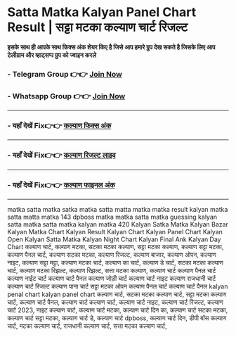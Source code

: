 # Satta Matka Kalyan Panel Chart Result | सट्टा मटका कल्याण चार्ट रिजल्ट 


**इसके साथ ही आपके साथ फिक्स अंक शेयर किए है जिसे आप हमारे ग्रुप देख सकते है जिसके लिए आप टेलीग्राम और व्हाट्सप्प ग्रुप को ज्वाइन करले**
###  - Telegram  Group 👉👉 [Join Now](https://t.me/Hindiupdate201) 

###  - Whatsapp Group 👉👉 [Join Now](https://whatsapp.com/channel/0029Vay2FudAzNbmVl8KtW14) 

---

###  - यहाँ देखें Fix👉👉 [कल्याण फिक्स अंक](https://kalyan-chart-fix.hindipanti.in/dpboss-satta-matka-result-1/) 
---

### - यहाँ देखें Fix👉👉 [कल्याण रिजल्ट लाइव ](https://www.google.com/search?q=hindipanti+in+kalyan+fix) 
---

### - यहाँ देखें Fix👉👉 [कल्याण फाइनल अंक](https://kalyan-chart-fix.hindipanti.in/dpboss-satta-matka-result-1/) 

---
matka satta matka satka matka satta matta matka matka result kalyan matka satta matta matka 143 dpboss matka matka satta matka guessing kalyan satta matka satta matka kalyan matka 420 Kalyan Satka Matka Kalyan Bazar Kalyan Matka Chart Kalyan Result Kalyan Chart Kalyan Panel Chart Kalyan Open Kalyan Satta Matka Kalyan Night Chart Kalyan Final Ank Kalyan Day Chart कल्याण चार्ट, कल्याण मटका, सटका मटका कल्याण, सट्टा मटका कल्याण, कल्याण सट्टा मटका, कल्याण पैनल चार्ट, कल्याण सटका मटका, कल्याण रिजल्ट, कल्याण बाजार, कल्याण ओपन, कल्याण नाइट, कल्याण सट्टा मट्टा, कल्याण मटका चार्ट, कल्याण का चार्ट, कल्याण डे चार्ट, सटका मटका कल्याण चार्ट, कल्याण मटका रिझल्ट, कल्याण रिझल्ट, सत्ता मटका कल्याण, कल्याण चार्ट कल्याण पैनल चार्ट कल्याण नाईट चार्ट कल्याण चार्ट पैनल कल्याण जोड़ी चार्ट कल्याण चार्ट नाइट कल्याण राजधानी चार्ट कल्याण चार्ट रिजल्ट कल्याण पाना चार्ट सट्टा मटका ओपन कल्याण पैनल चार्ट	 कल्याण चार्ट पैनल	 kalyan penal chart kalyan panel chart	 कल्याण चार्ट, सटका मटका कल्याण चार्ट, सट्टा मटका कल्याण चार्ट, कल्याण चार्ट पैनल, कल्याण चार्ट कल्याण चार्ट, कल्याण चार्ट नाइट, कल्याण चार्ट रिजल्ट, कल्याण चार्ट 2023, नाइट कल्याण चार्ट, कल्याण चार्ट मटका, कल्याण चार्ट दिन का, कल्याण चार्ट सटका मटका, कल्याण चार्ट सट्टा मटका, कल्याण चार्ट डे, कल्याण चार्ट dpboss, कल्याण चार्ट दिन, डीपी बॉस कल्याण चार्ट, मटका कल्याण चार्ट, राजधानी कल्याण चार्ट, सत्ता मटका कल्याण चार्ट,  
